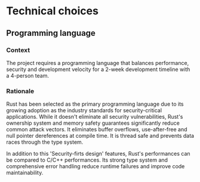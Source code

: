 # Technical choices

## Programming language

### Context

The project requires a programming language that balances performance, security and development velocity for a 2-week development timeline with a 4-person team.

### Rationale

Rust has been selected as the primary programming language due to its growing adoption as the industry standards for security-critical applications. While it doesn't eliminate all security vulnerabilities, Rust's ownership system and memory safety guarantees significantly reduce common attack vectors. It eliminates buffer overflows, use-after-free and null pointer dereferences at compile time. It is thread safe and prevents data races through the type system.

In addition to this 'Security-firts design' features, Rust's performances can be compared to C/C++ performances. Its strong type system and comprehensive error handling reduce runtime failures and improve code maintainability.
